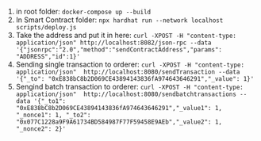 1) in root folder: `docker-compose up --build`
2) In Smart Contract folder: `npx hardhat run --network localhost scripts/deploy.js` 
3) Take the address and put it in here: `curl -XPOST -H "content-type: application/json" http://localhost:8082/json-rpc --data '{"jsonrpc":"2.0","method":"sendContractAddress","params": "ADDRESS","id":1}'`
4) Sending single transaction to orderer:
`curl -XPOST -H "content-type: application/json"  http://localhost:8080/sendTransaction --data '{"_to": "0xE838bC8b2D069CE43894143836fA974643646291","_value": 1}'`
5) Sengind batch transaction to orderer:
`curl -XPOST -H "content-type: application/json"  http://localhost:8080/sendbatchtransactions --data '{"_to1": "0xE838bC8b2D069CE43894143836fA974643646291","_value1": 1, "_nonce1": 1, "_to2": "0x077C1228a9F9A61734BD584987F77F59458E9AEb","_value2": 1, "_nonce2": 2}'`
